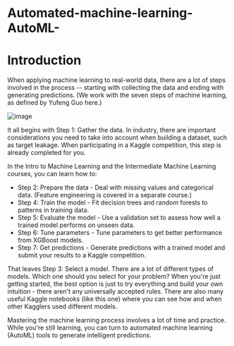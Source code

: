 # Automated-machine-learning-AutoML-

# Introduction

When applying machine learning to real-world data, there are a lot of steps involved in the process -- starting with collecting the data and ending with generating predictions. (We work with the seven steps of machine learning, as defined by Yufeng Guo here.)

![image](https://user-images.githubusercontent.com/60442877/132116472-7468770e-b813-4f27-9bd8-06166e3ffafe.png)

It all begins with Step 1: Gather the data. In industry, there are important considerations you need to take into account when building a dataset, such as target leakage. When participating in a Kaggle competition, this step is already completed for you.

In the Intro to Machine Learning and the Intermediate Machine Learning courses, you can learn how to:

* Step 2: Prepare the data - Deal with missing values and categorical data. (Feature engineering is covered in a separate course.)
* Step 4: Train the model - Fit decision trees and random forests to patterns in training data.
* Step 5: Evaluate the model - Use a validation set to assess how well a trained model performs on unseen data.
* Step 6: Tune parameters - Tune parameters to get better performance from XGBoost models.
* Step 7: Get predictions - Generate predictions with a trained model and submit your results to a Kaggle competition.

That leaves Step 3: Select a model. There are a lot of different types of models. Which one should you select for your problem? When you're just getting started, the best option is just to try everything and build your own intuition - there aren't any universally accepted rules. There are also many useful Kaggle notebooks (like this one) where you can see how and when other Kagglers used different models.

Mastering the machine learning process involves a lot of time and practice. While you're still learning, you can turn to automated machine learning (AutoML) tools to generate intelligent predictions.
